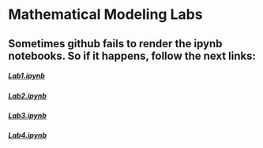 # Mathematical Modeling Labs

## Sometimes github fails to render the ipynb notebooks. So if it happens, follow the next links:
##### [Lab1.ipynb](http://nbviewer.jupyter.org/github/mHaleta/Mathematical-Modeling/blob/master/Lab1.ipynb)
##### [Lab2.ipynb](http://nbviewer.jupyter.org/github/mHaleta/Mathematical-Modeling/blob/master/Lab2.ipynb)
##### [Lab3.ipynb](http://nbviewer.jupyter.org/github/mHaleta/Mathematical-Modeling/blob/master/Lab3.ipynb)
##### [Lab4.ipynb](http://nbviewer.jupyter.org/github/mHaleta/Mathematical-Modeling/blob/master/Lab4.ipynb)
